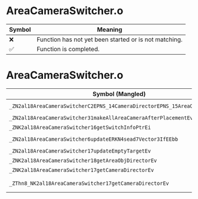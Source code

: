 # AreaCameraSwitcher.o
| Symbol | Meaning 
| ------------- | ------------- 
| :x: | Function has not yet been started or is not matching. 
| :white_check_mark: | Function is completed. 


# AreaCameraSwitcher.o
| Symbol (Mangled) | Symbol (Demangled) | Decompiled? |
| ------------- |  ------------- | ------------- |
| `_ZN2al18AreaCameraSwitcherC2EPNS_14CameraDirectorEPNS_15AreaObjDirectorEi` | `al::AreaCameraSwitcher::AreaCameraSwitcher(al::CameraDirector *,al::AreaObjDirector *,int)` | :white_check_mark: |
| `_ZN2al18AreaCameraSwitcher31makeAllAreaCameraAfterPlacementEv` | `al::AreaCameraSwitcher::makeAllAreaCameraAfterPlacement(void)` | :white_check_mark: |
| `_ZNK2al18AreaCameraSwitcher16getSwitchInfoPtrEi` | `al::AreaCameraSwitcher::getSwitchInfoPtr(int)const` | :white_check_mark: |
| `_ZN2al18AreaCameraSwitcher6updateERKN4sead7Vector3IfEEbb` | `al::AreaCameraSwitcher::update(sead::Vector3<float> const&,bool,bool)` | :white_check_mark: |
| `_ZN2al18AreaCameraSwitcher17updateEmptyTargetEv` | `al::AreaCameraSwitcher::updateEmptyTarget(void)` | :white_check_mark: |
| `_ZNK2al18AreaCameraSwitcher18getAreaObjDirectorEv` | `al::AreaCameraSwitcher::getAreaObjDirector(void)const` | :white_check_mark: |
| `_ZNK2al18AreaCameraSwitcher17getCameraDirectorEv` | `al::AreaCameraSwitcher::getCameraDirector(void)const` | :white_check_mark: |
| `_ZThn8_NK2al18AreaCameraSwitcher17getCameraDirectorEv` | ``non-virtual thunk to'al::AreaCameraSwitcher::getCameraDirector(void)const` | :white_check_mark: |
